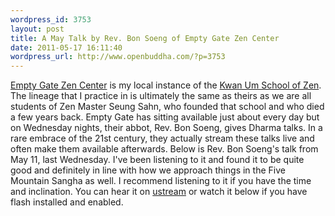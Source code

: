 ```yaml
--- 
wordpress_id: 3753
layout: post
title: A May Talk by Rev. Bon Soeng of Empty Gate Zen Center
date: 2011-05-17 16:11:40
wordpress_url: http://www.openbuddha.com/?p=3753
---
```

<a href="http://emptygatezen.com/">Empty Gate Zen Center</a> is my local instance of the <a href="http://www.kwanumzen.org/">Kwan Um School of Zen</a>. The lineage that I practice in is ultimately the same as theirs as we are all students of Zen Master Seung Sahn, who founded that school and who died a few years back. Empty Gate has sitting available just about every day but on Wednesday nights, their abbot, Rev. Bon Soeng, gives Dharma talks. In a rare embrace of the 21st century, they actually stream these talks live and often make them available afterwards. Below is Rev. Bon Soeng's talk from May 11, last Wednesday. I've been listening to it and found it to be quite good and definitely in line with how we approach things in the Five Mountain Sangha as well. I recommend listening to it if you have the time and inclination. You can hear it on <a href="http://www.ustream.tv/recorded/14642305">ustream</a> or watch it below if you have flash installed and enabled. <p style="text-align: center">
                                                                                                                                                                                                                                                                                                                                                                                                                                                                                                                                                                                                                                                                                                                                                                                                                                                                                                                                            </p>